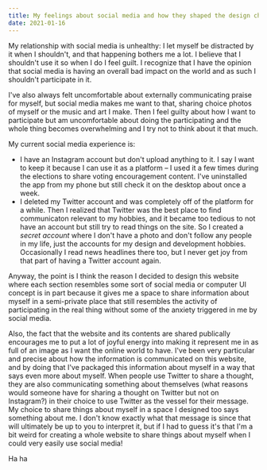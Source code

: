 ```yaml
---
title: My feelings about social media and how they shaped the design choices I made on this website
date: 2021-01-16
---
```


My relationship with social media is unhealthy: I let myself be distracted by it when I shouldn't, and that happening bothers me a lot. I believe that I shouldn't use it so when I do I feel guilt. I recognize that I have the opinion that social media is having an overall bad impact on the world and as such I shouldn't participate in it.

I've also always felt uncomfortable about externally communicating praise for myself, but social media makes me want to that, sharing choice photos of myself or the music and art I make. Then I feel guilty about how I want to participate but am uncomfortable about doing the participating and the whole thing becomes overwhelming and I try not to think about it that much.

My current social media experience is:

- I have an Instagram account but don't upload anything to it. I say I want to keep it because I can use it as a platform – I used it a few times during the elections to share voting encouragement content. I've uninstalled the app from my phone but still check it on the desktop about once a week.
- I deleted my Twitter account and was completely off of the platform for a while. Then I realized that Twitter was the best place to find communicaton relevant to my hobbies, and it became too tedious to not have an account but still try to read things on the site. So I created a _secret account_ where I don't have a photo and don't follow any people in my life, just the accounts for my design and development hobbies. Occasionally I read news headlines there too, but I never get joy from that part of having a Twitter account again.

Anyway, the point is I think the reason I decided to design this website where each section resembles some sort of social media or computer UI concept is in part because it gives me a space to share information about myself in a semi-private place that still resembles the activity of participating in the real thing without some of the anxiety triggered in me by social media.

Also, the fact that the website and its contents are shared publically encourages me to put a lot of joyful energy into making it represent me in as full of an image as I want the online world to have. I've been very particular and precise about how the information is communicated on this website, and by doing that I've packaged this information about myself in a way that says even more about myself. When people use Twitter to share a thought, they are also communicating something about themselves (what reasons would someone have for sharing a thought on Twitter but not on Instagram?) in their choice to use Twitter as the vessel for their message. My choice to share things about myself in a space I designed too says something about me. I don't know exactly what that message is since that will ultimately be up to you to interpret it, but if I had to guess it's that I'm a bit weird for creating a whole website to share things about myself when I could very easily use social media!

Ha ha

